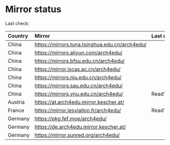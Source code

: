 <script src="./time.js"></script>
# Mirror status
Last check: <script type="text/javascript">localize(1697581002.8889477);</script>

|Country|Mirror|Last update|
|:------|:-----|:----------|
|China|https://mirrors.tuna.tsinghua.edu.cn/arch4edu/|<script type="text/javascript">localize(1697567745);</script>|
|China|https://mirrors.aliyun.com/arch4edu/|<script type="text/javascript">localize(1697524275);</script>|
|China|https://mirrors.bfsu.edu.cn/arch4edu/|<script type="text/javascript">localize(1697481218);</script>|
|China|https://mirror.iscas.ac.cn/arch4edu/|<script type="text/javascript">localize(1697524275);</script>|
|China|https://mirrors.nju.edu.cn/arch4edu/|<script type="text/javascript">localize(1697481218);</script>|
|China|https://mirrors.sau.edu.cn/arch4edu/|<script type="text/javascript">localize(1697567745);</script>|
|China|https://mirrors.ynu.edu.cn/arch4edu/|ReadTimeout|
|Austria|https://at.arch4edu.mirror.kescher.at/|<script type="text/javascript">localize(1697567745);</script>|
|France|https://mirror.lesviallon.fr/arch4edu/|ReadTimeout|
|Germany|https://pkg.fef.moe/arch4edu/|<script type="text/javascript">localize(1697567745);</script>|
|Germany|https://de.arch4edu.mirror.kescher.at/|<script type="text/javascript">localize(1697567745);</script>|
|Germany|https://mirror.sunred.org/arch4edu/|<script type="text/javascript">localize(1697567745);</script>|

<script src="./tablefilter/tablefilter.js"></script>
<script src="./table.js"></script>